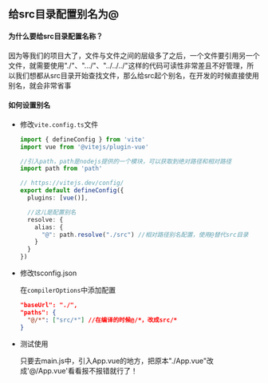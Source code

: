 ## 给src目录配置别名为@



#### 为什么要给src目录配置名称？

因为等我们的项目大了，文件与文件之间的层级多了之后，一个文件要引用另一个文件，就需要使用"./"、".../"、"../../../"这样的代码可读性非常差且不好管理，所以我们想都从src目录开始查找文件，那么给src起个别名，在开发的时候直接使用别名，就会非常省事



#### 如何设置别名

- 修改`vite.config.ts`文件

  ```typescript
  import { defineConfig } from 'vite'
  import vue from '@vitejs/plugin-vue'
  
  //引入path，path是nodejs提供的一个模块，可以获取到绝对路径和相对路径
  import path from 'path'
  
  // https://vitejs.dev/config/
  export default defineConfig({
    plugins: [vue()],
  
    //这儿是配置别名
    resolve: {
      alias: {
        "@": path.resolve("./src") //相对路径别名配置，使用@替代src目录
      }
    }
  })
  ```

  

- 修改tsconfig.json

  在`compilerOptions`中添加配置

  ```json
  "baseUrl": "./",
  "paths": {
    "@/*": ["src/*"] //在编译的时候@/*，改成src/*
  }
  ```



- 测试使用

  只要去main.js中，引入App.vue的地方，把原本"./App.vue"改成'@/App.vue'看看报不报错就行了！

